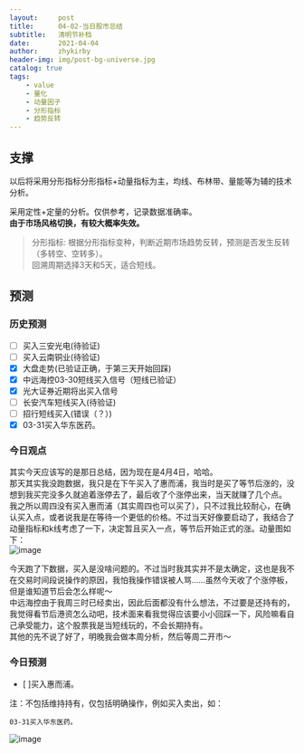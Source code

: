 ```yaml
---
layout:     post
title:      04-02-当日股市总结
subtitle:   清明节补档
date:       2021-04-04
author:     zhykirby
header-img: img/post-bg-universe.jpg
catalog: true
tags:
    - value
    - 量化
    - 动量因子
    - 分形指标
    - 趋势反转
---
```


## 支撑

以后将采用分形指标分形指标+动量指标为主，均线、布林带、量能等为辅的技术分析。  
    
采用定性+定量的分析。仅供参考，记录数据准确率。  
__由于市场风格切换，有较大概率失效。__

>分形指标: 根据分形指标变种，判断近期市场趋势反转，预测是否发生反转（多转空、空转多）。  
回溯周期选择3天和5天，适合短线。

## 预测

### 历史预测  

- [ ] 买入三安光电(待验证)
- [ ] 买入云南铜业(待验证)
- [x] 大盘走势(已验证正确，于第三天开始回踩)
- [x] 中远海控03-30短线买入信号（短线已验证）
- [x] 光大证券近期将出买入信号
- [ ] 长安汽车短线买入(待验证)
- [ ] 招行短线买入(错误（？）)
- [x] 03-31买入华东医药。

### 今日观点

其实今天应该写的是那日总结，因为现在是4月4日，哈哈。  
那天其实我没跑数据，我只是在下午买入了惠而浦，我当时是买了等节后涨的，没想到我买完没多久就追着涨停去了，最后收了个涨停出来，当天就赚了几个点。  
我之所以周四没有买入惠而浦（其实周四也可以买了），只不过我比较耐心，在确认买入点，或者说我是在等待一个更低的价格。不过当天好像要启动了，我结合了动量指标和k线考虑了一下，决定暂且买入一点，等节后开始正式的涨。动量图如下：  
![image](https://user-images.githubusercontent.com/32432388/113510459-7f15e200-958d-11eb-8c52-d1bc3e65da15.png)

今天跑了下数据，买入是没啥问题的。不过当时我其实并不是太确定，这也是我不在交易时间段说操作的原因，我怕我操作错误被人骂……虽然今天收了个涨停板，但是谁知道节后会怎么样呢～  
中远海控由于我周三时已经卖出，因此后面都没有什么想法，不过要是还持有的，我觉得看节后港资怎么动吧，技术面来看我觉得应该要小小回踩一下，风险嘛看自己承受能力，这个股票我是当短线玩的，不会长期持有。  
其他的先不说了好了，明晚我会做本周分析，然后等周二开市～


### 今日预测  

- [ ]买入惠而浦。

注：不包括维持持有，仅包括明确操作，例如买入卖出，如：

`03-31买入华东医药。`

![image](https://user-images.githubusercontent.com/32432388/113510602-34e13080-958e-11eb-95f8-51618aa418f9.png)






